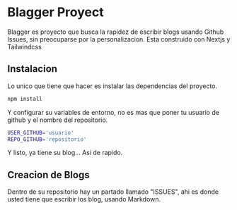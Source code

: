 # Blagger Proyect
Blagger es proyecto que busca la rapidez de escribir blogs usando Github Issues, sin preocuparse por la personalizacion. Esta construido con Nextjs y Tailwindcss

## Instalacion
Lo unico que tiene que hacer es instalar las dependencias del proyecto.
```bash
npm install
```
Y configurar su variables de entorno, no es mas que poner tu usuario de github y el nombre del repositorio.
```bash
USER_GITHUB='usuario'
REPO_GITHUB='repositorio'
```

Y listo, ya tiene su blog... Asi de rapido.

## Creacion de Blogs
Dentro de su repositorio hay un partado llamado "ISSUES", ahi es donde usted tiene que escribir los blog, usando Markdown.